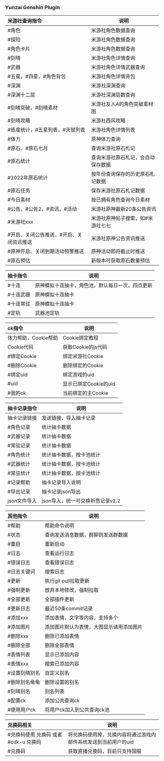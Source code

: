 ### Yunzai Genshin Plugin

| 米游社查询指令 | 说明|
| :---------------- | --------------- |
|#角色|米游社角色数据查询|
|#探险|米游社角色数据查询|
|#角色卡片|米游社角色数据查询|
|#刻晴|米游社角色详情查询|
|#武器|米游社角色详情武器查询|
|#五星，#四星，#角色背包|米游社角色详情背包|
|#深渊|米游社深渊查询|
|#深渊十二层|米游社深渊层数查询|
|#刻晴突破，#刻晴素材|米游社友人A的角色突破素材图|
|#刻晴攻略|米游社西风攻略|
|#练度统计，#五星列表，#天赋列表|米游社角色详情列表|
|#体力|原神体力查询|
|#原石、#原石七月|查询米游社原石札记|
|#原石统计|查询米游社原石札记，会自动保存数据|
|#2022年原石统计| 按年份查询保存的历史原石札记数据|
|#原石任务|保存米游社原石札记数据|
|#今日素材|按已拥有角色查询今日素材|
|#公告，#公告2，#资讯，#活动|米游社原神最新20条公告资讯|
|#米游社xxx|米游社原神帖子搜索，如#米游社七七|
|#开启、关闭公告推送，#开启、关闭资讯推送|米游社原神公告资讯推送|
|#原神开启、关闭到期活动预警推送|原神活动即将截止时推送|
|#原石预估|新版本可获取原石数量预估|

| 抽卡指令 | 说明|
| :---------------- | --------------- |
|#十连|原神模拟十连抽卡，角色池，默认每日一次，四点更新|
|#十连武器|原神模拟十连抽卡|
|#十连常驻|原神模拟十连抽卡|
|#定轨|武器池定轨|

| ck指令 | 说明|
| :---------------- | --------------- |
|体力帮助，Cookie帮助|Cookie绑定教程|
|Cookie代码|获取Cookie的js代码|
|#绑定Cookie|绑定米游社Cookie|
|#删除Cookie|删除绑定的Cookie|
|#绑定uid|绑定游戏的uid|
|#uid|显示已绑定Cookie的uid|
|#我的ck|当前绑定的主Cookie|

| 抽卡记录指令 | 说明|
| :---------------- | --------------- |
|抽卡记录链接|发送链接，导入抽卡记录|
|#角色记录|统计抽卡数据|
|#武器记录|统计抽卡数据|
|#常驻记录|统计抽卡数据|
|#角色统计|统计抽卡数据，按卡池统计|
|#武器统计|统计抽卡数据，按卡池统计|
|#常驻统计|统计抽卡数据，按卡池统计|
|#记录帮助|抽卡记录导入说明|
|#导出记录|抽卡记录json导出|
|json文件导入|json导入，统一可交换祈愿记录v2.2|

| 其他指令 | 说明|
| :---------------- | --------------- |
|#帮助|帮助命令说明|
|#状态|查询发送消息数据，群聊则发送群数据|
|#重启|重新启动|
|#日志|查看运行日志|
|#错误日志|查看错误日志|
|#日志关键词|搜索日志|
|#更新|执行git pull拉取更新|
|#强制更新|放弃本地修改，强制拉取|
|#全部更新|全部插件更新|
|#更新日志|最近50条commit记录|
|#添加xxx|添加表情，文字等内容，支持多个|
|#添加图片|添加图片默认为表情，大图显示请用添加图片|
|#删除xxx|删除已添加表情|
|#删除全部|删除全部表情|
|#表情列表|显示已添加内容|
|#表情xxx|搜索已添加内容|
|#设置刻晴别名|自定义别名|
|#删除别名龟龟|删除设置的别名|
|#刻晴别名|别名列表|
|#配置ck|添加公共查询ck|
|#使用用户ck|将用户ck加入到公共查询ck池|

| 兑换码相关 | 说明 |
| :---------------- | --------------- |
|#兑换码使用 兑换码 或者 #cdk-u 兑换码|将兑换码使用掉，兑换内容将通过游戏内邮件系统发送到当前用户的uid|
|#兑换码|获取直播兑换码，目前只支持国服|